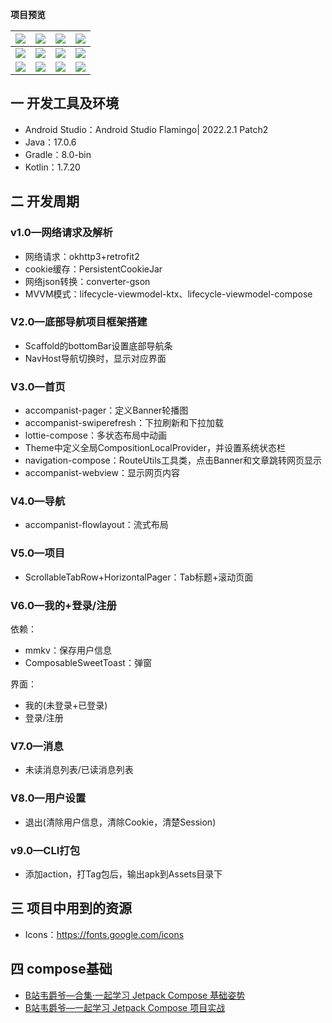 **项目预览**


| ![][com-az-1] | ![][com-az-2]  | ![][com-az-3]  | ![][com-az-4]  |
| ------------- | -------------- | -------------- | -------------- |
| ![][com-az-5] | ![][com-az-6]  | ![][com-az-7]  | ![][com-az-8]  |
| ![][com-az-9] | ![][com-az-10] | ![][com-az-11] | ![][com-az-12] |




## 一  开发工具及环境

* Android Studio：Android Studio Flamingo| 2022.2.1 Patch2
* Java：17.0.6
* Gradle：8.0-bin
* Kotlin：1.7.20

## 二 开发周期

###  v1.0—网络请求及解析

* 网络请求：okhttp3+retrofit2
* cookie缓存：PersistentCookieJar
* 网络json转换：converter-gson
* MVVM模式：lifecycle-viewmodel-ktx、lifecycle-viewmodel-compose

###  V2.0—底部导航项目框架搭建

* Scaffold的bottomBar设置底部导航条
* NavHost导航切换时，显示对应界面

###  V3.0—首页

* accompanist-pager：定义Banner轮播图
* accompanist-swiperefresh：下拉刷新和下拉加载
* lottie-compose：多状态布局中动画
* Theme中定义全局CompositionLocalProvider，并设置系统状态栏
* navigation-compose：RouteUtils工具类，点击Banner和文章跳转网页显示
* accompanist-webview：显示网页内容

###  V4.0—导航

* accompanist-flowlayout：流式布局

### V5.0—项目

* ScrollableTabRow+HorizontalPager：Tab标题+滚动页面

### V6.0—我的+登录/注册

依赖：

* mmkv：保存用户信息
* ComposableSweetToast：弹窗

界面：

* 我的(未登录+已登录)
* 登录/注册

###  V7.0—消息

* 未读消息列表/已读消息列表

### V8.0—用户设置

* 退出(清除用户信息，清除Cookie，清楚Session)

### v9.0—CLI打包

* 添加action，打Tag包后，输出apk到Assets目录下

## 三 项目中用到的资源

* Icons：https://fonts.google.com/icons

## 四 compose基础

* [B站韦爵爷—合集·一起学习 Jetpack Compose 基础姿势](https://space.bilibili.com/1789177732/channel/collectiondetail?sid=193557)
* [B站韦爵爷—一起学习 Jetpack Compose 项目实战](https://www.bilibili.com/video/BV1aS4y1D7dv/)




[com-az-1]:https://cdn.staticaly.com/gh/PGzxc/CDN/master/blog-resume/compose-az-home-1.png
[com-az-2]:https://cdn.staticaly.com/gh/PGzxc/CDN/master/blog-resume/compose-az-tree-2.png
[com-az-3]:https://cdn.staticaly.com/gh/PGzxc/CDN/master/blog-resume/compose-az-project-3.png
[com-az-4]:https://cdn.staticaly.com/gh/PGzxc/CDN/master/blog-resume/compose-az-msg-4.png
[com-az-5]:https://cdn.staticaly.com/gh/PGzxc/CDN/master/blog-resume/compose-az-msg-5.png
[com-az-6]:https://cdn.staticaly.com/gh/PGzxc/CDN/master/blog-resume/compose-az-msg-6.png
[com-az-7]:https://cdn.staticaly.com/gh/PGzxc/CDN/master/blog-resume/compose-az-me-7.png
[com-az-8]:https://cdn.staticaly.com/gh/PGzxc/CDN/master/blog-resume/compose-az-me-8.png
[com-az-9]:https://cdn.staticaly.com/gh/PGzxc/CDN/master/blog-resume/compose-az-login-9.png
[com-az-10]:https://cdn.staticaly.com/gh/PGzxc/CDN/master/blog-resume/compose-az-login-10.png
[com-az-11]:https://cdn.staticaly.com/gh/PGzxc/CDN/master/blog-resume/compose-az-setting-11.png
[com-az-12]:https://cdn.staticaly.com/gh/PGzxc/CDN/master/blog-resume/compose-az-web-12.png
